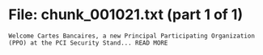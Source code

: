 ﻿# File: chunk_001021.txt (part 1 of 1)
```
Welcome Cartes Bancaires, a new Principal Participating Organization (PPO) at the PCI Security Stand... READ MORE
```

